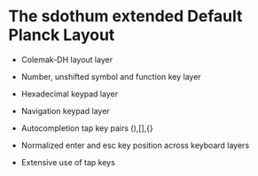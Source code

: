 # The sdothum extended Default Planck Layout

- Colemak-DH layout layer
- Number, unshifted symbol and function key layer
- Hexadecimal keypad layer
- Navigation keypad layer

- Autocompletion tap key pairs (),[],{}
- Normalized enter and esc key position across keyboard layers
- Extensive use of tap keys
